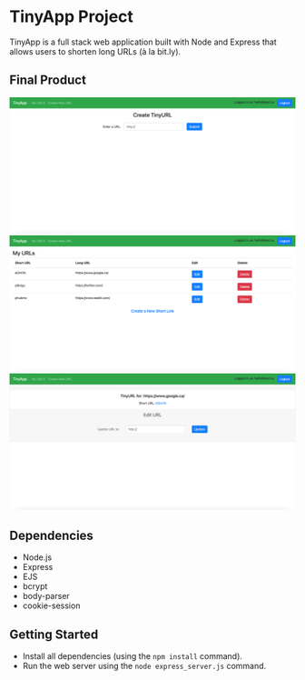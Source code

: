 # TinyApp Project

TinyApp is a full stack web application built with Node and Express that allows users to shorten long URLs (à la bit.ly).

## Final Product

!["Screenshot of page to create a new TinyURL"](https://github.com/rchen1996/tinyapp/blob/master/docs/create-new-url.png?raw=true)
!["Screenshot of URLs page, specific to each user"](https://github.com/rchen1996/tinyapp/blob/master/docs/my-urls-page.png?raw=true)
!["Screenshot of the page for a specific TinyURL"](https://github.com/rchen1996/tinyapp/blob/master/docs/shortURL.png?raw=true)

## Dependencies

- Node.js
- Express
- EJS
- bcrypt
- body-parser
- cookie-session

## Getting Started

- Install all dependencies (using the `npm install` command).
- Run the web server using the `node express_server.js` command.